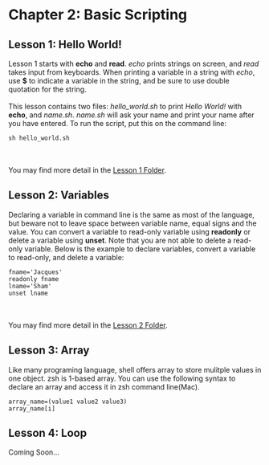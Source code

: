 # Chapter 2: Basic Scripting
## Lesson 1: Hello World!
Lesson 1 starts with <b>echo</b> and <b>read</b>. <i>echo</i> prints strings on screen, and <i>read</i> takes input from keyboards. When printing a variable in a string with <i>echo</i>, use <b>$</b> to indicate a variable in the string, and be sure to use double quotation for the string.
<br><br>
This lesson contains two files: <i>hello_world.sh</i> to print <i>Hello World!</i> with <b>echo</b>, and <i>name.sh</i>. <i>name.sh</i> will ask your name and print your name after you have entered. To run the script, put this on the command line:

```
sh hello_world.sh
```
<br><br>
You may find more detail in the <a href="https://github.com/jacquessham/shell_basic/tree/main/ch2/lesson1">Lesson 1 Folder</a>.

## Lesson 2: Variables
Declaring a variable in command line is the same as most of the language, but beware not to leave space between variable name, equal signs and the value. You can convert a variable to read-only variable using <b>readonly</b> or delete a variable using <b>unset</b>. Note that you are not able to delete a read-only variable. Below is the example to declare variables, convert a variable to read-only, and delete a variable:

```
fname='Jacques'
readonly fname
lname='Sham'
unset lname
```
<br><br>
You may find more detail in the <a href="https://github.com/jacquessham/shell_basic/tree/main/ch2/lesson2">Lesson 2 Folder</a>.

## Lesson 3: Array
Like many programing language, shell offers array to store mulitple values in one object. zsh is 1-based array. You can use the following syntax to declare an array and access it in zsh command line(Mac).

```
array_name=(value1 value2 value3)
array_name[i]
```

## Lesson 4: Loop
Coming Soon...